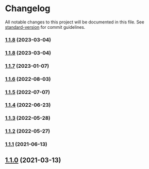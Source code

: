 # Changelog

All notable changes to this project will be documented in this file. See [standard-version](https://github.com/conventional-changelog/standard-version) for commit guidelines.

### [1.1.8](https://github.com/iniva/action-repository-dispatch/compare/v1.1.7...v1.1.8) (2023-03-04)

### [1.1.8](https://github.com/iniva/action-repository-dispatch/compare/v1.1.7...v1.1.8) (2023-03-04)

### [1.1.7](https://github.com/iniva/action-repository-dispatch/compare/v1.1.6...v1.1.7) (2023-01-07)

### [1.1.6](https://github.com/iniva/action-repository-dispatch/compare/v1.1.5...v1.1.6) (2022-08-03)

### [1.1.5](https://github.com/iniva/action-repository-dispatch/compare/v1.1.4...v1.1.5) (2022-07-07)

### [1.1.4](https://github.com/iniva/action-repository-dispatch/compare/v1.1.3...v1.1.4) (2022-06-23)

### [1.1.3](https://github.com/iniva/action-repository-dispatch/compare/v1.1.2...v1.1.3) (2022-05-28)

### [1.1.2](https://github.com/iniva/action-repository-dispatch/compare/v1.1.1...v1.1.2) (2022-05-27)

### [1.1.1](https://github.com/iniva/action-repository-dispatch/compare/v1.1.0...v1.1.1) (2021-06-13)

## [1.1.0](https://github.com/iniva/action-repository-dispatch/compare/v1.0.0...v1.1.0) (2021-03-13)
